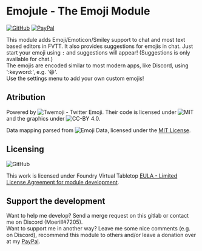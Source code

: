 # Emojule - The Emoji Module
[<img alt="GitHub" src="https://img.shields.io/github/downloads/moerill/emojule/latest/total">](https://img.shields.io/github/downloads/moerill/emojule/latest/total) [![PayPal](https://img.shields.io/badge/Donate-PayPal-blue?style=flat-square)](https://www.paypal.com/cgi-bin/webscr?cmd=_s-xclick&hosted_button_id=FYZ294SP2JBGS&source=url)

This module adds Emoji/Emoticon/Smiley support to chat and most text based editors in FVTT. It also provides suggestions for emojis in chat. Just start your emoji using ``:`` and suggestions will appear! (Suggestions is only available for chat.)  
The emojis are encoded similar to most modern apps, like Discord, using ':keyword:', e.g. ':smile:'.  
Use the settings menu to add your own custom emojis!

## Atribution
Powered by ![Twemoji - Twitter Emoji](https://github.com/twitter/twemoji).
Their code is licensed under ![MIT](https://github.com/twitter/twemoji/blob/master/LICENSE) and the graphics under ![CC-BY 4.0](https://github.com/twitter/twemoji/blob/master/LICENSE-GRAPHICS).

Data mapping parsed from ![Emoji Data](https://github.com/iamcal/emoji-data), licensed under the [MIT License](https://github.com/iamcal/emoji-data/blob/master/LICENSE).

## Licensing
<img alt="GitHub" src="https://img.shields.io/github/license/moerill/emojule?style=flat">

This work is licensed under Foundry Virtual Tabletop [EULA - Limited License Agreement for module development](https://foundryvtt.com/article/license/).

## Support the development
Want to help me develop? Send a merge request on this gitlab or contact me on Discord (Moerill#7205).  
Want to support me in another way? 
Leave me some nice comments (e.g. on Discord), recommend this module to others and/or leave a donation over at my [PayPal](https://www.paypal.com/cgi-bin/webscr?cmd=_s-xclick&hosted_button_id=FYZ294SP2JBGS&source=url).
